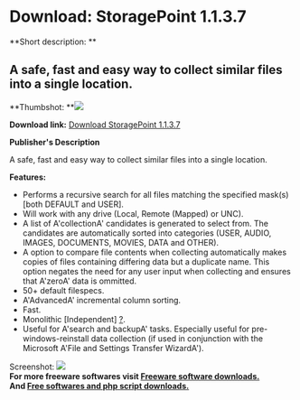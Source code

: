 # Download: StoragePoint 1.1.3.7

**Short description: **

## A safe, fast and easy way to collect similar files into a single location.

  
**Thumbshot: **![](http://www.freewarefiles.com/screenshot/storagepoint_md.gif)   
  
**Download link:** [Download StoragePoint 1.1.3.7](http://freesoftwares.boysofts.com/StoragePoint_program_26043.html)  
  

**Publisher's Description**  
  

A safe, fast and easy way to collect similar files into a single location.

**Features:**

  * Performs a recursive search for all files matching the specified mask(s) [both DEFAULT and USER].
  * Will work with any drive (Local, Remote (Mapped) or UNC).
  * A list of A'collectionA' candidates is generated to select from. The candidates are automatically sorted into categories (USER, AUDIO, IMAGES, DOCUMENTS, MOVIES, DATA and OTHER).
  * A option to compare file contents when collecting automatically makes copies of files containing differing data but a duplicate name. This option negates the need for any user input when collecting and ensures that A'zeroA' data is ommitted.
  * 50+ default filespecs.
  * A'AdvancedA' incremental column sorting.
  * Fast.
  * Monolithic [Independent] [?](http://optionalreaction.com/articles/informative/MONOLITHIC_INDEPENDENT_SOFTWARE).
  * Useful for A'search and backupA' tasks. Especially useful for pre-windows-reinstall data collection (if used in conjunction with the Microsoft A'File and Settings Transfer WizardA').

  
  
Screenshot: ![](http://www.freewarefiles.com/screenshot/storagepoint.gif)  
**For more freeware softwares visit [Freeware software downloads.](http://freesoftwares.boysofts.com/)**   
**And [Free softwares and php script downloads.](http://www.boysofts.com/)**


